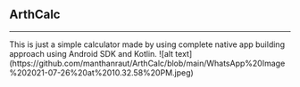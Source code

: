 <h2>ArthCalc</h2><hr>
This is just a simple calculator made by using complete native app building approach using Android SDK and Kotlin. 
![alt text](https://github.com/manthanraut/ArthCalc/blob/main/WhatsApp%20Image%202021-07-26%20at%2010.32.58%20PM.jpeg)
